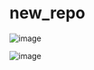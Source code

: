 # new_repo

![image](https://github.com/tale-andrea/new_repo/assets/11681401/993f6eee-a1f1-4a5a-8b8b-3c6c02dd319c)

![image](https://github.com/tale-andrea/new_repo/assets/11681401/993f6eee-a1f1-4a5a-8b8b-3c6c02dd319c)
